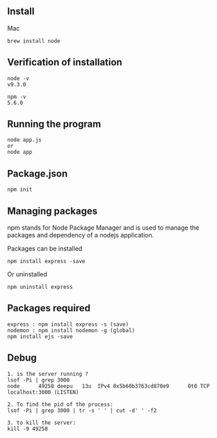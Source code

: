## Install 
Mac
    
    brew install node

## Verification of installation 
    node -v
    v9.3.0
    
    npm -v
    5.6.0

## Running the program 
    node app.js
    or 
    node app

## Package.json
    npm init

## Managing packages
npm stands for Node Package Manager and is used to manage the packages and dependency of a nodejs application.

Packages can be installed
    
    npm install express -save 

Or uninstalled

    npm uninstall express

## Packages required 
    express : npm install express -s (save)
    nodemon : npm install nodemon -g (global)
    npm install ejs -save

## Debug
    1. is the server running ?
    lsof -Pi | grep 3000
    node      49258 deepu   13u  IPv4 0x5b60b3763cd870e9      0t0 TCP localhost:3000 (LISTEN)
    
    2. To find the pid of the process: 
    lsof -Pi | grep 3000 | tr -s ' ' | cut -d' ' -f2

    3. to kill the server: 
    kill -9 49258
